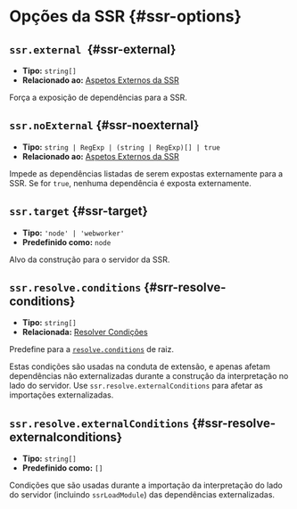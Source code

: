 # Opções da SSR {#ssr-options}

## `ssr.external `{#ssr-external}

- **Tipo:** `string[]`
- **Relacionado ao:** [Aspetos Externos da SSR](/guide/ssr#ssr-externals)

Força a exposição de dependências para a SSR.

## `ssr.noExternal` {#ssr-noexternal}

- **Tipo:** `string | RegExp | (string | RegExp)[] | true`
- **Relacionado ao:** [Aspetos Externos da SSR](/guide/ssr#ssr-externals)

Impede as dependências listadas de serem expostas externamente para a SSR. Se for `true`, nenhuma dependência é exposta externamente.

## `ssr.target` {#ssr-target}

- **Tipo:** `'node' | 'webworker'`
- **Predefinido como:** `node`

Alvo da construção para o servidor da SSR.

## `ssr.resolve.conditions` {#srr-resolve-conditions}

- **Tipo:** `string[]`
- **Relacionada:** [Resolver Condições](./shared-options#resolve-conditions)

Predefine para a [`resolve.conditions`](./shared-options#resolve-conditions) de raiz.

Estas condições são usadas na conduta de extensão, e apenas afetam dependências não externalizadas durante a construção da interpretação no lado do servidor. Use `ssr.resolve.externalConditions` para afetar as importações externalizadas.

## `ssr.resolve.externalConditions` {#ssr-resolve-externalconditions}

- **Tipo:** `string[]`
- **Predefinido como:** `[]`

Condições que são usadas durante a importação da interpretação do lado do servidor (incluindo `ssrLoadModule`) das dependências externalizadas.
